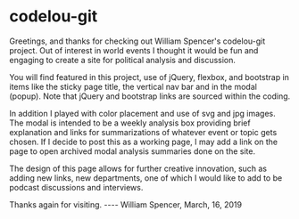 # codelou-git
Greetings, and thanks for checking out William Spencer's
codelou-git project.  Out of interest in world events I 
thought it would be fun and engaging to create a site for 
political analysis and discussion.  

You will find featured in this project, use of jQuery, flexbox, 
and bootstrap in items like the sticky page title, the vertical
nav bar and in the modal (popup).  Note that jQuery and bootstrap
links are sourced within the coding.  

In addition I played with color placement and use of svg and jpg
images. The modal is intended to be a weekly analysis box providing brief
explanation and links for summarizations of whatever event or topic
gets chosen.  If I decide to post this as a working page, I may add a link
on the page to open archived modal analysis summaries done on the site. 

The design of this page allows for further creative innovation, such as 
adding new links, new departments, one of which I would like to add to
be podcast discussions and interviews.  

Thanks again for visiting.  ---- William Spencer, March, 16, 2019
